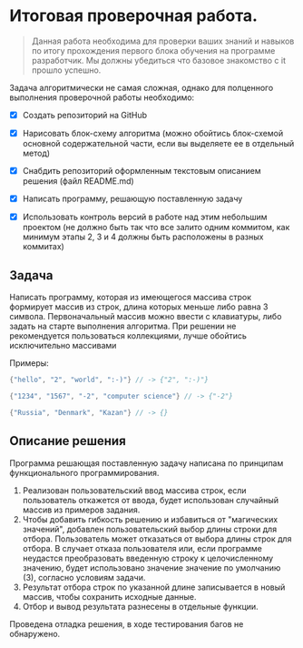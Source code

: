 # Итоговая проверочная работа.

> Данная работа необходима для проверки ваших знаний и навыков по итогу прохождения первого блока обучения на программе разработчик. Мы должны убедиться что базовое знакомство с it прошло успешно.

Задача алгоритмически не самая сложная, однако для полценного выполнения проверочной работы необходимо:

- [x] Создать репозиторий на GitHub
- [x] Нарисовать блок-схему алгоритма (можно обойтись блок-схемой основной содержательной части, если вы выделяете ее в отдельный метод)
- [x] Снабдить репозиторий оформленным текстовым описанием решения (файл README.md)
- [x] Написать программу, решающую поставленную задачу
- [x] Использовать контроль версий в работе над этим небольшим проектом (не должно быть так что все залито одним коммитом, как минимум этапы 2, 3 и 4 должны быть расположены в разных коммитах)


## Задача

Написать программу, которая из имеющегося массива строк формирует массив из строк, длина которых меньше либо равна 3 символа. Первоначальный массив можно ввести с клавиатуры, либо задать на старте выполнения алгоритма. При решении не рекомендуется пользоваться коллекциями, лучше обойтись исключительно массивами

Примеры:
``` C#
{"hello", "2", "world", ":-)"} // -> {"2", ":-)"}

{"1234", "1567", "-2", "computer science"} // -> {"-2"}

{"Russia", "Denmark", "Kazan"} // -> {}
```


## Описание решения

Программа решающая поставленную задачу написана по принципам функционального программирования.
1. Реализован пользовательский ввод массива строк, если пользователь откажется от ввода, будет использован случайный массив из примеров задания. 
2. Чтобы добавить гибкость решению и избавиться от "магических значений", добавлен пользовательский выбор длины строки для отбора. Пользователь может отказаться от выбора длины строк для отбора. В случает отказа пользователя или, если программе неудастся преобразовать введенную строку к целочисленному значению, будет использовано значение значение по умолчанию (3), согласно условиям задачи.
3. Результат отбора строк по указанной длине записывается в новый массив, чтобы сохранить исходные данные.
4. Отбор и вывод результата разнесены в отдельные функции.

Проведена отладка решения, в ходе тестирования багов не обнаружено. 